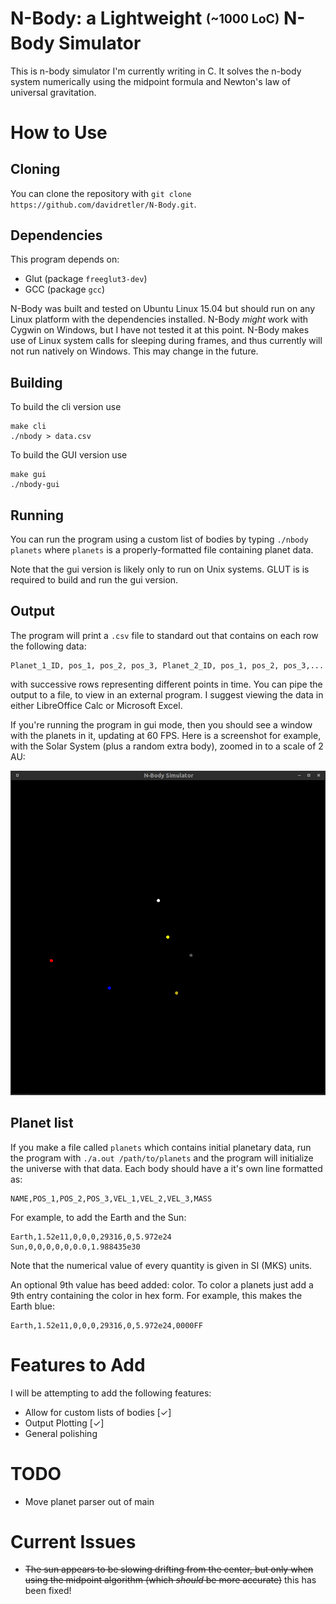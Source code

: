 # N-Body: a Lightweight <sub><sup>(~1000 LoC)</sup></sub> N-Body Simulator

This is n-body simulator I'm currently writing in C. It solves the n-body system
numerically using the midpoint formula and Newton's law of universal
gravitation.

# How to Use

## Cloning

You can clone the repository with
`git clone https://github.com/davidretler/N-Body.git`.

## Dependencies

This program depends on:

 * Glut (package `freeglut3-dev`)
 * GCC (package `gcc`)


 N-Body was built and tested on Ubuntu Linux 15.04 but should run on any Linux
 platform with the dependencies installed. N-Body *might* work with Cygwin on
 Windows, but I have not tested it at this point. N-Body makes use of Linux
 system calls for sleeping during frames, and thus currently will not run
 natively on Windows. This may change in the future.



## Building
To build the cli version use

    make cli
    ./nbody > data.csv

To build the GUI version use

    make gui
    ./nbody-gui

## Running

You can run the program using a custom list of bodies by typing `./nbody planets`
where `planets` is a properly-formatted file containing planet data.

Note that the gui version is likely only to run on Unix systems. GLUT is is
required to build and run the gui version.

## Output

The program will print a `.csv` file to standard out that contains on each row the following data:

    Planet_1_ID, pos_1, pos_2, pos_3, Planet_2_ID, pos_1, pos_2, pos_3,...

with successive rows representing different points in time. You can pipe the
output to a file, to view in an external program. I suggest viewing the data in
 either LibreOffice Calc or Microsoft Excel.

If you're running the program in gui mode, then you should see a window with the
planets in it, updating at 60 FPS. Here is a screenshot for example, with the
Solar System (plus a random extra body), zoomed in to a scale of 2 AU:

![Screenshot](./media/screenshot.png)

## Planet list

If you make a file called `planets` which contains initial planetary data, run
the program with `./a.out /path/to/planets` and the program will initialize the
universe with that data. Each body should have a it's own line formatted as:

    NAME,POS_1,POS_2,POS_3,VEL_1,VEL_2,VEL_3,MASS

For example, to add the Earth and the Sun:

    Earth,1.52e11,0,0,0,29316,0,5.972e24
    Sun,0,0,0,0,0,0.0,1.988435e30

Note that the numerical value of every quantity is given in SI (MKS) units.

An optional 9th value has beed added: color. To color a planets just add a 9th
entry containing the color in hex form. For example, this makes the Earth blue:

    Earth,1.52e11,0,0,0,29316,0,5.972e24,0000FF

# Features to Add

I will be attempting to add the following features:

* Allow for custom lists of bodies [✓]
* Output Plotting [✓]
* General polishing

# TODO

* Move planet parser out of main

# Current Issues

* ~~The sun appears to be slowing drifting from the center, but only when using
the midpoint algorithm (which *should* be more accurate)~~ this has been fixed!

